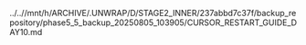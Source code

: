 ../..//mnt/h/ARCHIVE/.UNWRAP/D/STAGE2_INNER/237abbd7c37f/backup_repository/phase5_5_backup_20250805_103905/CURSOR_RESTART_GUIDE_DAY10.md